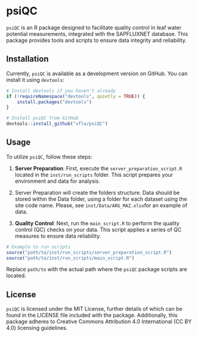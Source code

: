 # psiQC

`psiQC` is an R package designed to facilitate quality control in leaf water potential measurements, integrated with the SAPFLUXNET database. This package provides tools and scripts to ensure data integrity and reliability.

## Installation

Currently, `psiQC` is available as a development version on GitHub. You can install it using `devtools`:

```r
# Install devtools if you haven't already
if (!requireNamespace("devtools", quietly = TRUE)) {
    install.packages("devtools")
}

# Install psiQC from GitHub
devtools::install_github("vflo/psiQC")
```

## Usage

To utilize `psiQC`, follow these steps:

1. **Server Preparation**: First, execute the `server_preparation_script.R` located in the `inst/run_scripts` folder. This script prepares your environment and data for analysis.

2. Server Preparation will create the folders structure. Data should be stored within the Data folder, using a folder for each dataset using the site code name. Please, see `inst/Data/ARG_MAZ.xlsx`for an example of data.

3. **Quality Control**: Next, run the `main_script.R` to perform the quality control (QC) checks on your data. This script applies a series of QC measures to ensure data reliability.

```r
# Example to run scripts
source("path/to/inst/run_scripts/server_preparation_script.R")
source("path/to/inst/run_scripts/main_script.R")
```

Replace `path/to` with the actual path where the `psiQC` package scripts are located.

## License

`psiQC` is licensed under the MIT License, further details of which can be found in the LICENSE file included with the package. Additionally, this package adheres to Creative Commons Attribution 4.0 International (CC BY 4.0) licensing guidelines.
